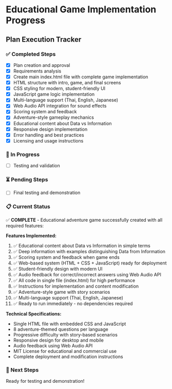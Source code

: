# Educational Game Implementation Progress

## Plan Execution Tracker

### ✅ Completed Steps
- [x] Plan creation and approval
- [x] Requirements analysis
- [x] Create main index.html file with complete game implementation
- [x] HTML structure with intro, game, and final screens
- [x] CSS styling for modern, student-friendly UI
- [x] JavaScript game logic implementation
- [x] Multi-language support (Thai, English, Japanese)
- [x] Web Audio API integration for sound effects
- [x] Scoring system and feedback
- [x] Adventure-style gameplay mechanics
- [x] Educational content about Data vs Information
- [x] Responsive design implementation
- [x] Error handling and best practices
- [x] Licensing and usage instructions

### 🔄 In Progress
- [ ] Testing and validation

### ⏳ Pending Steps
- [ ] Final testing and demonstration

### 📋 Current Status
✅ **COMPLETE** - Educational adventure game successfully created with all required features:

**Features Implemented:**
1. ✅ Educational content about Data vs Information in simple terms
2. ✅ Deep information with examples distinguishing Data from Information
3. ✅ Scoring system and feedback when game ends
4. ✅ Web-based system (HTML + CSS + JavaScript) ready for deployment
5. ✅ Student-friendly design with modern UI
6. ✅ Audio feedback for correct/incorrect answers using Web Audio API
7. ✅ All code in single file (index.html) for high performance
8. ✅ Instructions for implementation and content modification
9. ✅ Adventure-style game with story scenarios
10. ✅ Multi-language support (Thai, English, Japanese)
11. ✅ Ready to run immediately - no dependencies required

**Technical Specifications:**
- Single HTML file with embedded CSS and JavaScript
- 8 adventure-themed questions per language
- Progressive difficulty with story-based scenarios
- Responsive design for desktop and mobile
- Audio feedback using Web Audio API
- MIT License for educational and commercial use
- Complete deployment and modification instructions

### 🎯 Next Steps
Ready for testing and demonstration!
